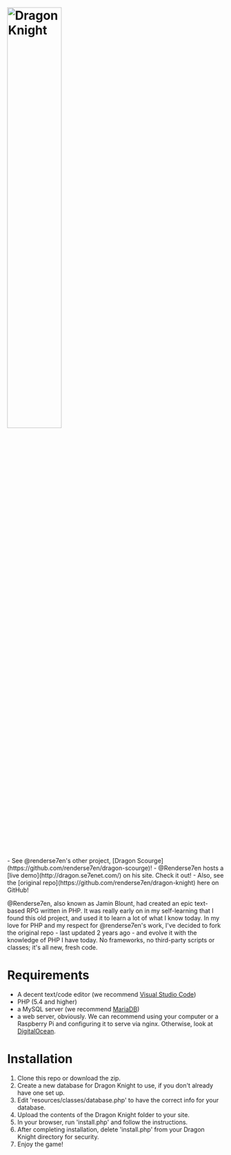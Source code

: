 <h1>
    <img src="https://github.com/splashsky/dragon-knight/blob/master/resources/assets/img/logos/red-black.png" alt="Dragon Knight" width="50%">
</h1>
- See @renderse7en's other project, [Dragon Scourge](https://github.com/renderse7en/dragon-scourge)!
- @Renderse7en hosts a [live demo](http://dragon.se7enet.com/) on his site. Check it out!
- Also, see the [original repo](https://github.com/renderse7en/dragon-knight) here on GitHub!

@Renderse7en, also known as Jamin Blount, had created an epic text-based RPG written in PHP. It was really early on in my self-learning that I found this old project, and used it to learn a lot of what I know today. In my love for PHP and my respect for @renderse7en's work, I've decided to fork the original repo - last updated 2 years ago - and evolve it with the knowledge of PHP I have today. No frameworks, no third-party scripts or classes; it's all new, fresh code.

# Requirements
- A decent text/code editor (we recommend [Visual Studio Code](https://github.com/Microsoft/vscode))
- PHP (5.4 and higher)
- a MySQL server (we recommend [MariaDB](https://mariadb.com))
- a web server, obviously. We can recommend using your computer or a Raspberry Pi and configuring it to serve via nginx. Otherwise, look at [DigitalOcean](https://www.digitalocean.com).

# Installation
1. Clone this repo or download the zip.
2. Create a new database for Dragon Knight to use, if you don't already have one set up.
3. Edit 'resources/classes/database.php' to have the correct info for your database.
4. Upload the contents of the Dragon Knight folder to your site.
5. In your browser, run 'install.php' and follow the instructions.
6. After completing installation, delete 'install.php' from your Dragon Knight directory for security.
7. Enjoy the game!